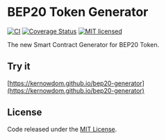 # BEP20 Token Generator

[![CI](https://github.com/kernowdom/bep20-generator/workflows/CI/badge.svg?branch=master)](https://github.com/kernowdom/bep20-generator/actions/)
[![Coverage Status](https://coveralls.io/repos/github/kernowdom/bep20-generator/badge.svg?branch=master)](https://coveralls.io/github/kernowdom/bep20-generator?branch=master)
[![MIT licensed](https://img.shields.io/github/license/kernowdom/bep20-generator.svg)](https://github.com/kernowdom/bep20-generator/blob/master/LICENSE)

The new Smart Contract Generator for BEP20 Token.

## Try it

[https://kernowdom.github.io/bep20-generator](https://kernowdom.github.io/bep20-generator)

## License

Code released under the [MIT License](https://github.com/kernowdom/bep20-generator/blob/master/LICENSE).
